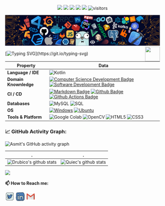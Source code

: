 <p align="center">
    <a href="https://github.com/Drubico/Drubico"><img src="https://img.shields.io/badge/status-updating-brightgreen.svg"></a>
    <a href="https://github.com/python/cpython"><img src="https://img.shields.io/badge/Python-3.9-FF1493.svg"></a>
    <a href="https://github.com/Drubico/Drubico/graphs/contributors"><img src="https://img.shields.io/github/contributors/Drubico/Drubico?color=blue"></a>
    <a href="https://github.com/Drubico/Drubico/stargazers"><img src="https://img.shields.io/github/stars/Drubico/Drubico.svg?logo=github"></a>
    <a href="https://github.com/Drubico/Drubico/network/members"><img src="https://img.shields.io/github/forks/Drubico/Drubico.svg?color=blue&logo=github"></a>
    <img src="https://visitor-badge.laobi.icu/badge?page_id=Drubico.Drubico" alt="visitors"/>   
</p>

![](./src/header_.png)
<a href="https://www.python.org/"><img src="https://upload.wikimedia.org/wikipedia/commons/c/c3/Python-logo-notext.svg" align="right" height="48" width="48" ></a>
    
[![Typing SVG](https://readme-typing-svg.herokuapp.com?color=%2336BCF7&center=true&vCenter=true&width=600&lines=Hi+there+👋,+I+am+Alejandro+Rubi;+Welcome+to+My+Profile!;)](https://git.io/typing-svg)


Property | Data
--- | --- 
**Language / IDE**  | ![Kotlin](https://developer.android.com/static/codelabs/basic-android-kotlin-compose-first-program/img/3bbebda874e6003b.png?hl=es-419) 
**Domain Knownledge**  | [![Computer Science Development Badge](https://img.shields.io/badge/-Computer%20Science-FAB040?style=flat&logoColor=white)](https://github.com/search?q=user%3ADrubico&type=Repositories) [![Software Development Badge](https://img.shields.io/badge/-Software%20Development-FF6600?style=flat&logoColor=white)](https://github.com/search?q=user%3ADrubico&type=Repositories) 
**CI / CD** | [![Markdown Badge](https://img.shields.io/badge/-Markdown-2088FF?style=flat&logo=Markdown&logoColor=white)](https://github.com/Drubico/Drubico) [![Github Badge](https://img.shields.io/badge/-Github%20-2088FF?style=flat&logo=Github&logoColor=white)](https://github.com/Drubico/Drubico) [![Github Actions Badge](https://img.shields.io/badge/-Git%20-2088FF?style=flat&logo=Git&logoColor=white)](https://github.com/Drubico/Drubico)
**Databases**  | <img alt="MySQL" src="https://camo.githubusercontent.com/e863bc79abf7a53150665ce9eb1a93f4fb6183af46bc3fb345ee5562736eb23c/68747470733a2f2f696d672e736869656c64732e696f2f62616467652f4d7953514c2d2532333030662e7376673f6c6f676f3d6d7973716c266c6f676f436f6c6f723d7768697465" data-canonical-src="https://img.shields.io/badge/MySQL-%2300f.svg?logo=mysql&amp;logoColor=white" style="max-width: 100%;"> <img src="https://camo.githubusercontent.com/c44ec7dbcddd4dea22204197ce11e45bea3ef03ff97e45294bf66ea793527706/68747470733a2f2f696d672e736869656c64732e696f2f62616467652f2d53514c2d626c61636b3f7374796c653d666c61742d737175617265266c6f676f3d706f737467726573716c266c6f676f436f6c6f723d626c7565" alt="SQL" data-canonical-src="https://img.shields.io/badge/-SQL-black?style=flat-square&amp;logo=postgresql&amp;logoColor=blue" style="max-width: 100%;">
**OS**  | <a target="_blank" rel="noopener noreferrer" href="https://camo.githubusercontent.com/b44114213a5a462903bd69611bb6846f1dc41fe6f3230bd37c67c3d4eb65f08c/68747470733a2f2f696d672e736869656c64732e696f2f62616467652f2d57696e646f77732d626c61636b3f7374796c653d666c61742d737175617265266c6f676f3d77696e646f7773266c6f676f436f6c6f723d626c7565"><img src="https://camo.githubusercontent.com/b44114213a5a462903bd69611bb6846f1dc41fe6f3230bd37c67c3d4eb65f08c/68747470733a2f2f696d672e736869656c64732e696f2f62616467652f2d57696e646f77732d626c61636b3f7374796c653d666c61742d737175617265266c6f676f3d77696e646f7773266c6f676f436f6c6f723d626c7565" alt="Windows" data-canonical-src="https://img.shields.io/badge/-Windows-black?style=flat-square&amp;logo=windows&amp;logoColor=blue" style="max-width: 100%;"></a> <a target="_blank" rel="noopener noreferrer" href="https://camo.githubusercontent.com/9c4bc049e33f41f122342a1714ccf872c34098a9f2c593c33c2322cf0129fa04/68747470733a2f2f696d672e736869656c64732e696f2f62616467652f2d5562756e74752d626c61636b3f7374796c653d666c61742d737175617265266c6f676f3d7562756e7475"><img src="https://camo.githubusercontent.com/9c4bc049e33f41f122342a1714ccf872c34098a9f2c593c33c2322cf0129fa04/68747470733a2f2f696d672e736869656c64732e696f2f62616467652f2d5562756e74752d626c61636b3f7374796c653d666c61742d737175617265266c6f676f3d7562756e7475" alt="Ubuntu" data-canonical-src="https://img.shields.io/badge/-Ubuntu-black?style=flat-square&amp;logo=ubuntu" style="max-width: 100%;"></a> 
**Tools & Platform**  | ![Google Colab](https://img.shields.io/badge/Colab-F9AB00?style=for-the-badge&logo=googlecolab&color=525252) ![OpenCV](https://img.shields.io/badge/OpenCV-27338e?style=for-the-badge&logo=OpenCV&logoColor=white) ![HTML5](https://img.shields.io/badge/HTML5-E34F26?style=for-the-badge&logo=html5&logoColor=white) ![CSS3](https://img.shields.io/badge/CSS3-1572B6?style=for-the-badge&logo=css3&logoColor=white)


<!--   GitHub stats graph -->
### 📈 GitHub Activity Graph:
![Asmit's GitHub activity graph](https://activity-graph.herokuapp.com/graph?username=Drubico&hide_border=true&theme=redical)

 . | .
--- | --- 
![Drubico's github stats](https://github-readme-stats.vercel.app/api?username=Drubico&show_icons=true&theme=radical&include_all_commits=true) | ![Quiec's github stats](https://github-readme-stats.vercel.app/api/top-langs/?username=Drubico&theme=radical&layout=compact)

<img src="https://github-readme-streak-stats.herokuapp.com/?user=Drubico"></img>


**📫 How to Reach me:**
<p align="left">
<a href="https://twitter.com/dilverpro" target="blank"><img align="center" src="https://raw.githubusercontent.com/Drubico/Drubico/master/assets/twitter.svg" alt="Drubico" height="30" width="30" /></a>
<a href="https://linkedin.com/in/drubico" target="blank"><img align="center" src="https://raw.githubusercontent.com/Drubico/Drubico/master/assets/linkedin.svg" alt="Drubico" height="30" width="30" /></a>
<a href="mailto:drubico@gmail.com" target="blank"><img align="center" src="https://raw.githubusercontent.com/Drubico/Drubico/master/assets/gmail.svg" alt="Gmail" height="30" width="30" /></a>
<!-- <a href="https://api.whatsapp.com/send?phone=+50377777777" alt="Connect on Whatsapp"> <img src="https://img.shields.io/badge/WHATSAPP-%2325D366.svg?&style=for-the-badge&logo=whatsapp&logoColor=white" /> </a>
</p> -->


